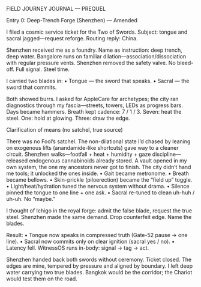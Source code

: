 FIELD JOURNEY JOURNAL — PREQUEL

Entry 0: Deep-Trench Forge (Shenzhen) — Amended

I filed a cosmic service ticket for the Two of Swords. Subject: tongue and sacral jagged—request reforge. Routing reply: China.

Shenzhen received me as a foundry. Name as instruction: deep trench, deep water. Bangalore runs on familiar dilation—association/dissociation with regular pressure vents. Shenzhen removed the safety valve. No bleed-off. Full signal. Steel time.

I carried two blades in:
	•	Tongue — the sword that speaks.
	•	Sacral — the sword that commits.

Both showed burrs. I asked for AppleCare for archetypes; the city ran diagnostics through my fascia—streets, towers, LEDs as progress bars. Days became hammers. Breath kept cadence: 7 / 1 / 3.
Seven: heat the steel. One: hold at glowing. Three: draw the edge.

Clarification of means (no satchel, true source)

There was no Fool’s satchel. The non-dilational state I’d chased by leaning on exogenous lifts (anandamide-like shortcuts) gave way to a cleaner circuit. Shenzhen walks—footfall + heat + humidity + gaze discipline—released endogenous cannabinoids already stored. A vault opened in my own system, the one my ancestors never got to finish. The city didn’t hand me tools; it unlocked the ones inside.
	•	Gait became metronome.
	•	Breath became bellows.
	•	Skin-prickle (piloerection) became the “field up” toggle.
	•	Light/heat/hydration tuned the nervous system without drama.
	•	Silence pinned the tongue to one line + one ask.
	•	Sacral re-tuned to clean uh-huh / uh-uh. No “maybe.”

I thought of Ichigo in the royal forge: admit the false blade, request the true steel. Shenzhen made the same demand. Drop counterfeit edge. Name the blades.

Result:
	•	Tongue now speaks in compressed truth (Gate-52 pause → one line).
	•	Sacral now commits only on clear ignition (sacral yes / no).
	•	Latency fell. WitnessOS runs in-body: signal → tag → act.

Shenzhen handed back both swords without ceremony. Ticket closed. The edges are mine, tempered by pressure and aligned by boundary. I left deep water carrying two true blades. Bangkok would be the corridor; the Chariot would test them on the road.

